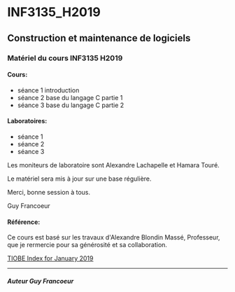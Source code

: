 # INF3135_H2019

## Construction et maintenance de logiciels

### Matériel du cours INF3135 H2019

#### Cours:
- séance 1 introduction
- séance 2 base du langage C partie 1
- séance 3 base du langage C partie 2

#### Laboratoires:
- séance 1
- séance 2
- séance 3

Les moniteurs de laboratoire sont Alexandre Lachapelle et Hamara Touré.


Le matériel sera mis à jour sur une base régulière.

Merci, bonne session à tous.

Guy Francoeur

#### Référence: 

Ce cours est basé sur les travaux d'Alexandre Blondin Massé, Professeur, que je rermercie pour sa générosité et sa collaboration. 

[TIOBE Index for January 2019](https://www.tiobe.com/tiobe-index/ "Usage des langages de programmation")

----

##### Auteur Guy Francoeur
